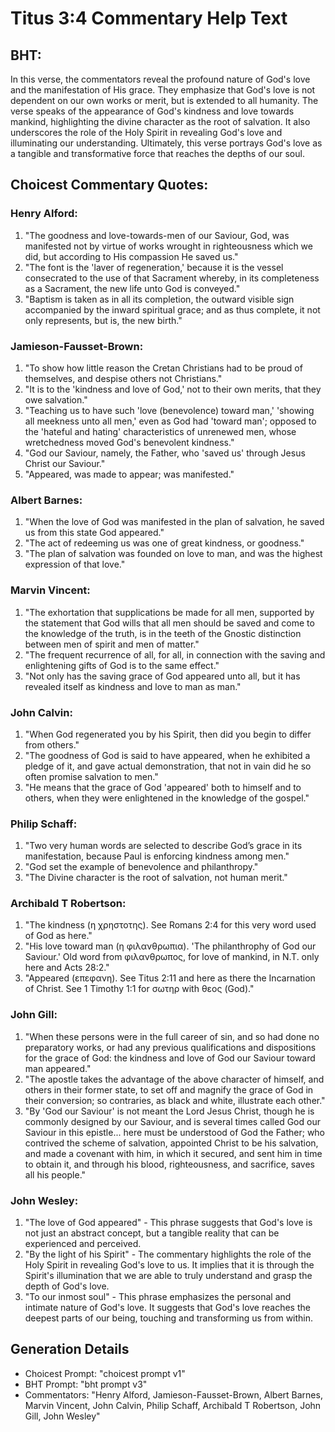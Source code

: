 # Titus 3:4 Commentary Help Text

## BHT:
In this verse, the commentators reveal the profound nature of God's love and the manifestation of His grace. They emphasize that God's love is not dependent on our own works or merit, but is extended to all humanity. The verse speaks of the appearance of God's kindness and love towards mankind, highlighting the divine character as the root of salvation. It also underscores the role of the Holy Spirit in revealing God's love and illuminating our understanding. Ultimately, this verse portrays God's love as a tangible and transformative force that reaches the depths of our soul.

## Choicest Commentary Quotes:
### Henry Alford:
1. "The goodness and love-towards-men of our Saviour, God, was manifested not by virtue of works wrought in righteousness which we did, but according to His compassion He saved us."
2. "The font is the 'laver of regeneration,' because it is the vessel consecrated to the use of that Sacrament whereby, in its completeness as a Sacrament, the new life unto God is conveyed."
3. "Baptism is taken as in all its completion, the outward visible sign accompanied by the inward spiritual grace; and as thus complete, it not only represents, but is, the new birth."

### Jamieson-Fausset-Brown:
1. "To show how little reason the Cretan Christians had to be proud of themselves, and despise others not Christians."
2. "It is to the 'kindness and love of God,' not to their own merits, that they owe salvation."
3. "Teaching us to have such 'love (benevolence) toward man,' 'showing all meekness unto all men,' even as God had 'toward man'; opposed to the 'hateful and hating' characteristics of unrenewed men, whose wretchedness moved God's benevolent kindness."
4. "God our Saviour, namely, the Father, who 'saved us' through Jesus Christ our Saviour."
5. "Appeared, was made to appear; was manifested."

### Albert Barnes:
1. "When the love of God was manifested in the plan of salvation, he saved us from this state God appeared."
2. "The act of redeeming us was one of great kindness, or goodness."
3. "The plan of salvation was founded on love to man, and was the highest expression of that love."

### Marvin Vincent:
1. "The exhortation that supplications be made for all men, supported by the statement that God wills that all men should be saved and come to the knowledge of the truth, is in the teeth of the Gnostic distinction between men of spirit and men of matter."
2. "The frequent recurrence of all, for all, in connection with the saving and enlightening gifts of God is to the same effect."
3. "Not only has the saving grace of God appeared unto all, but it has revealed itself as kindness and love to man as man."

### John Calvin:
1. "When God regenerated you by his Spirit, then did you begin to differ from others."
2. "The goodness of God is said to have appeared, when he exhibited a pledge of it, and gave actual demonstration, that not in vain did he so often promise salvation to men."
3. "He means that the grace of God 'appeared' both to himself and to others, when they were enlightened in the knowledge of the gospel."

### Philip Schaff:
1. "Two very human words are selected to describe God’s grace in its manifestation, because Paul is enforcing kindness among men."
2. "God set the example of benevolence and philanthropy."
3. "The Divine character is the root of salvation, not human merit."

### Archibald T Robertson:
1. "The kindness (η χρηστοτης). See Romans 2:4 for this very word used of God as here." 
2. "His love toward man (η φιλανθρωπια). 'The philanthrophy of God our Saviour.' Old word from φιλανθρωπος, for love of mankind, in N.T. only here and Acts 28:2." 
3. "Appeared (επεφανη). See Titus 2:11 and here as there the Incarnation of Christ. See 1 Timothy 1:1 for σωτηρ with θεος (God)."

### John Gill:
1. "When these persons were in the full career of sin, and so had done no preparatory works, or had any previous qualifications and dispositions for the grace of God: the kindness and love of God our Saviour toward man appeared."
2. "The apostle takes the advantage of the above character of himself, and others in their former state, to set off and magnify the grace of God in their conversion; so contraries, as black and white, illustrate each other."
3. "By 'God our Saviour' is not meant the Lord Jesus Christ, though he is commonly designed by our Saviour, and is several times called God our Saviour in this epistle... here must be understood of God the Father; who contrived the scheme of salvation, appointed Christ to be his salvation, and made a covenant with him, in which it secured, and sent him in time to obtain it, and through his blood, righteousness, and sacrifice, saves all his people."

### John Wesley:
1. "The love of God appeared" - This phrase suggests that God's love is not just an abstract concept, but a tangible reality that can be experienced and perceived.
2. "By the light of his Spirit" - The commentary highlights the role of the Holy Spirit in revealing God's love to us. It implies that it is through the Spirit's illumination that we are able to truly understand and grasp the depth of God's love.
3. "To our inmost soul" - This phrase emphasizes the personal and intimate nature of God's love. It suggests that God's love reaches the deepest parts of our being, touching and transforming us from within.


## Generation Details
- Choicest Prompt: "choicest prompt v1"
- BHT Prompt: "bht prompt v3"
- Commentators: "Henry Alford, Jamieson-Fausset-Brown, Albert Barnes, Marvin Vincent, John Calvin, Philip Schaff, Archibald T Robertson, John Gill, John Wesley"
